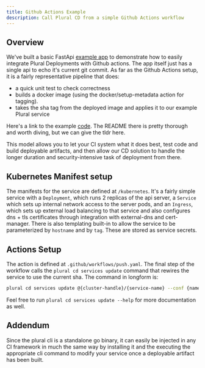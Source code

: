 ```yaml
---
title: Github Actions Example
description: Call Plural CD from a simple Github Actions workflow
---
```


## Overview

We've built a basic FastApi [example app](https://github.com/pluralsh/plrl-cd-demo) to demonstrate how to easily integrate Plural Deployments with Github actions. The app itself just has a single api to echo it's current git commit. As far as the Github Actions setup, it is a fairly representative pipeline that does:

- a quick unit test to check correctness
- builds a docker image (using the docker/setup-metadata action for tagging).
- takes the sha tag from the deployed image and applies it to our example Plural service

Here's a link to the example [code](https://github.com/pluralsh/plrl-cd-demo). The README there is pretty thorough and worth diving, but we can give the tldr here.

This model allows you to let your CI system what it does best, test code and build deployable artifacts, and then allow our CD solution to handle the longer duration and security-intensive task of deployment from there.

## Kubernetes Manifest setup

The manifests for the service are defined at `/kubernetes`. It's a fairly simple service with a `Deployment`, which runs 2 replicas of the api server, a `Service` which sets up internal network access to the server pods, and an `Ingress`, which sets up external load balancing to that service and also configures dns + tls certificates through integration with external-dns and cert-manager. There is also templating built-in to allow the service to be parameterized by `hostname` and by `tag`. These are stored as service secrets.

## Actions Setup

The action is defined at `.github/workflows/push.yaml`. The final step of the workflow calls the `plural cd services update` command that rewires the service to use the current sha. The command in longform is:

```sh
plural cd services update @{cluster-handle}/{service-name} --conf {name}={value} --conf {name2}={value2} ...
```

Feel free to run `plural cd services update --help` for more documentation as well.

## Addendum

Since the plural cli is a standalone go binary, it can easily be injected in any CI framework in much the same way by installing it and the executing the appropriate cli command to modify your service once a deployable artifact has been built.
